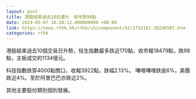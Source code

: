 ```yaml
---
layout: post
title: 港股結束過去10日連升　收市跌98點
date: 2024-05-07 16:28:12.000000000 +08:00
link: https://news.rthk.hk/rthk/ch/component/k2/1752161-20240507.htm
categories: rthk
---
```


港股結束過去10個交易日升勢，恒生指數最多跌近170點，收市報18479點，跌98點，主板成交約1134億元。

科技指數跌穿4000點關口，收報3922點，跌幅2.13%。 嗶哩嗶哩跌逾6%，美團跌近4%。至於阿里巴巴亦跌近2%。

其他主要股份類別個別發展。
